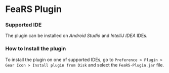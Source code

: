 # FeaRS Plugin

### Supported IDE
The plugin can be installed on *Android Studio* and *IntelliJ IDEA* IDEs.

### How to Install the plugin
To install the plugin on one of supported IDEs, go to `Preference > Plugin > Gear Icon > Install plugin from Disk` and select the `FeaRS-Plugin.jar` file.